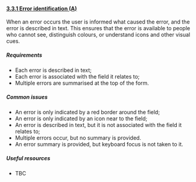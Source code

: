 #### [3.3.1 Error identification (A)](https://www.w3.org/TR/UNDERSTANDING-WCAG20/minimize-error-identified.html)

When an error occurs the user is informed what caused the error, and the error is described in text. This ensures that the error is available to people who cannot see, distinguish colours, or understand icons and other visual cues.

##### Requirements

*   Each error is described in text;
*   Each error is associated with the field it relates to;
*   Multiple errors are summarised at the top of the form.

##### Common issues

*   An error is only indicated by a red border around the field;
*   An error is only indicated by an icon near to the field;
*   An error is described in text, but it is not associated with the field it relates to;
*   Multiple errors occur, but no summary is provided.
*   An error summary is provided, but keyboard focus is not taken to it.

##### Useful resources

*   TBC
